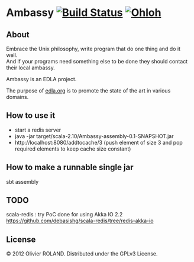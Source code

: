 # Ambassy [![Build Status](https://buildhive.cloudbees.com/job/newca12/job/Ambassy/badge/icon)](https://buildhive.cloudbees.com/job/newca12/job/Ambassy/) [![Ohloh](https://www.ohloh.net/p/Ambassy/widgets/project_thin_badge.gif)](https://www.ohloh.net/p/Ambassy)

## About
Embrace the Unix philosophy, write program that do one thing and do it well.  
And if your programs need something else to be done they should contact their local ambassy.

Ambassy is an EDLA project.

The purpose of [edla.org](http://www.edla.org) is to promote the state of the art in various domains.

## How to use it
* start a redis server
* java -jar target/scala-2.10/Ambassy-assembly-0.1-SNAPSHOT.jar
* http://localhost:8080/addtocache/3 (push element of size 3 and pop required elements to keep cache size constant)

## How to make a runnable single jar
sbt assembly

## TODO
scala-redis : try PoC done for using Akka IO 2.2
https://github.com/debasishg/scala-redis/tree/redis-akka-io

## License
© 2012 Olivier ROLAND. Distributed under the GPLv3 License.